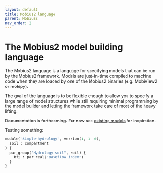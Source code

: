 ```yaml
---
layout: default
title: Mobius2 language
parent: Mobius2
nav_order: 2
---
```


# The Mobius2 model building language

The Mobius2 language is a language for specifying models that can be run by the Mobius2 framework. Models are just-in-time compiled to machine code when they are loaded by one of the Mobius2 binaries (e.g. MobiView2 or mobipy).

The goal of the language is to be flexible enough to allow you to specify a large range of model structures while still requiring minimal programming by the model builder and letting the framework take care of most of the heavy lifting.

Documentation is forthcoming. For now see [existing models](https://github.com/NIVANorge/Mobius2/tree/main/models) for inspiration.

Testing something:
```python
module("Simple-hydrology", version(1, 1, 0),
  soil : compartment
) {
  par_group("Hydrology soil", soil) {
    bfi : par_real("Baseflow index")
  }
}
```
